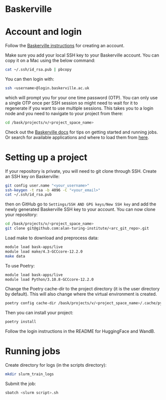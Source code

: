 # Baskerville

# Account and login

Follow the [Baskerville instructions](https://docs.baskerville.ac.uk/logging-on/#first-time-access) for creating an account.

Make sure you add your local SSH key to your Baskerville account. You can copy it on a Mac using the below command:

```bash
cat ~/.ssh/id_rsa.pub | pbcopy
```

You can then login with:

```bash
ssh <username>@login.baskerville.ac.uk
```

which will prompt you for your one time password (OTP). You can only use a single OTP once per SSH session so might need to wait for it to regenerate if you want to use multiple sessions. This takes you to a login node and you need to navigate to your project from there:

```bash
cd /bask/projects/v/<project_space_name>
```

Check out the [Baskerville docs](https://docs.baskerville.ac.uk) for tips on getting started and running jobs. Or search for available applications and where to load them from [here](https://apps.baskerville.ac.uk/search).

# Setting up a project

If your repository is private, you will need to git clone through SSH. Create an SSH key on Baskerville:

```bash
git config user.name "<your_username>"
ssh-keygen -t rsa -b 4096 -C "<your_email>"
cat ~/.ssh/id_rsa.pub
```

then on GitHub go to `Settings/SSH AND GPG keys/New SSH key` and add the newly generated Baskerville SSH key to your account. You can now clone your repository:

```bash
cd /bask/projects/v/<project_space_name>
git clone git@github.com:alan-turing-institute/<arc_git_repo>.git
```

Load make to download and preprocess data:

```bash
module load bask-apps/live
module load make/4.3-GCCcore-12.2.0
make data
```

To use Poetry:

```bash
module load bask-apps/live
module load Python/3.10.8-GCCcore-12.2.0
```

Change the Poetry cache-dir to the project directory (it is the user directory by default). This will also change where the virtual environment is created.

```bash
poetry config cache-dir /bask/projects/v/<project_space_name>/.cache/pypoetry
```

Then you can install your project:

```bash
poetry install
```

Follow the login instructions in the README for HuggingFace and WandB.

# Running jobs

Create directory for logs (in the scripts directory):

```bash
mkdir slurm_train_logs
```

Submit the job:

```bash
sbatch <slurm script>.sh
```

